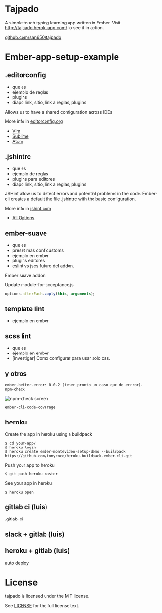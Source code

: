 # Tajpado

A simple touch typing learning app written in Ember. Visit http://tajpado.herokuapp.com/ to see it in action.

[github.com/san650/tajpado](https://github.com/san650/tajpado)

# Ember-app-setup-example

## .editorconfig

* que es
* ejemplo de reglas
* plugins
* diapo link, sitio, link a reglas, plugins

Allows us to have a shared configuration across IDEs

More info in [editorconfig.org](http://editorconfig.org)

* [Vim](https://github.com/editorconfig/editorconfig-vim#readme)
* [Sublime](https://github.com/sindresorhus/editorconfig-sublime#readme)
* [Atom](https://github.com/sindresorhus/atom-editorconfig#readme)

## .jshintrc

* que es
* ejemplo de reglas
* plugins para editores
* diapo link, sitio, link a reglas, plugins


JSHint allow us to detect errors and potential problems in the code. Ember-cli
creates a default the file .jshintrc with the basic configuration.

More info in [jshint.com](http://jshint.com)

* [All Options](http://jshint.com/docs/options/)

## ember-suave

* que es
* preset mas conf customs
* ejemplo en ember
* plugins editores
* eslint vs jscs futuro del addon.

Ember suave addon

Update module-for-acceptance.js

```javascript
options.afterEach.apply(this, arguments);
```

## template lint

* ejemplo en ember

## scss lint

* que es
* ejemplo en ember
* [investigar] Como configurar para usar solo css.


## y otros

    ember-better-errors 0.0.2 (tener pronto un caso que de errror).
    npm-check

![npm-check screen](https://www.dropbox.com/s/sne4tcnk0ip1hys/npm-check.png?dl=0)

    ember-cli-code-coverage

## heroku

Create the app in heroku using a buildpack

```
$ cd your-app/
$ heroku login
$ heroku create ember-montevideo-setup-demo --buildpack https://github.com/tonycoco/heroku-buildpack-ember-cli.git
```

Push your app to heroku

```
$ git push heroku master
```

See your app in heroku

```
$ heroku open
```

## gitlab ci (luis)

.gitlab-ci

## slack + gitlab (luis)



## heroku + gitlab (luis)

auto deploy

# License

tajpado is licensed under the MIT license.

See [LICENSE](./LICENSE) for the full license text.
